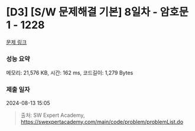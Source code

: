 # [D3] [S/W 문제해결 기본] 8일차 - 암호문1 - 1228 

[문제 링크](https://swexpertacademy.com/main/code/problem/problemDetail.do?contestProbId=AV14w-rKAHACFAYD) 

### 성능 요약

메모리: 21,576 KB, 시간: 162 ms, 코드길이: 1,279 Bytes

### 제출 일자

2024-08-13 15:05



> 출처: SW Expert Academy, https://swexpertacademy.com/main/code/problem/problemList.do